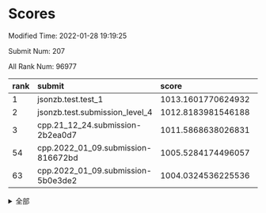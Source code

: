 # Scores

Modified Time: 2022-01-28 19:19:25

Submit Num: 207

All Rank Num: 96977

| rank |               submit               |       score        |       sigma        | pk_num |
| :--- | :--------------------------------- | :----------------- | :----------------- | :----- |
| 1    | jsonzb.test.test_1                 | 1013.1601770624932 | 0.792867027116337  | 1876   |
| 2    | jsonzb.test.submission_level_4     | 1012.8183981546188 | 0.8028292465284356 | 1874   |
| 3    | cpp.21_12_24.submission-2b2ea0d7   | 1011.5868638026831 | 0.7704391786679734 | 1872   |
| 54   | cpp.2022_01_09.submission-816672bd | 1005.5284174496057 | 0.7151517434198554 | 1874   |
| 63   | cpp.2022_01_09.submission-5b0e3de2 | 1004.0324536225536 | 0.7154359335386522 | 1875   |


<details>
<summary>全部</summary>

| rank |                 submit                 |       score        |       sigma        | pk_num |
| :--- | :------------------------------------- | :----------------- | :----------------- | :----- |
| 1    | jsonzb.test.test_1                     | 1013.1601770624932 | 0.792867027116337  | 1876   |
| 2    | jsonzb.test.submission_level_4         | 1012.8183981546188 | 0.8028292465284356 | 1874   |
| 3    | cpp.21_12_24.submission-2b2ea0d7       | 1011.5868638026831 | 0.7704391786679734 | 1872   |
| 4    | gobigger.level_3.submission_level_3_2  | 1011.4604968763916 | 0.7613515934513487 | 1871   |
| 5    | gobigger.level_3.submission_level_3_5  | 1011.4594812918178 | 0.7695286011882002 | 1876   |
| 6    | gobigger.level_3.submission_level_3_13 | 1011.1246029485677 | 0.7648455341149246 | 1875   |
| 7    | gobigger.level_3.submission_level_3_9  | 1011.0853305440332 | 0.77099101272579   | 1878   |
| 8    | gobigger.level_3.submission_level_3_25 | 1011.0757532000891 | 0.7648110256210914 | 1875   |
| 9    | gobigger.level_3.submission_level_3_31 | 1010.9143398444091 | 0.7866831230288349 | 1875   |
| 10   | gobigger.level_3.submission_level_3_32 | 1010.8094234731285 | 0.7641819301529059 | 1875   |
| 11   | gobigger.level_3.submission_level_3_27 | 1010.6041422420697 | 0.7521981315308218 | 1875   |
| 12   | gobigger.level_3.submission_level_3_21 | 1010.463933502293  | 0.7669849558216676 | 1871   |
| 13   | gobigger.level_3.submission_level_3_40 | 1010.3526636646255 | 0.7661514823124743 | 1878   |
| 14   | gobigger.level_3.submission_level_3_7  | 1010.2735169240914 | 0.7717756630610316 | 1870   |
| 15   | gobigger.level_3.submission_level_3_39 | 1010.2490370235182 | 0.7733567673624415 | 1871   |
| 16   | gobigger.level_3.submission_level_3_47 | 1010.1056199953355 | 0.7495000286424179 | 1872   |
| 17   | gobigger.level_3.submission_level_3_0  | 1010.0986278894859 | 0.7586004788759846 | 1878   |
| 18   | gobigger.level_3.submission_level_3_49 | 1010.0542785069749 | 0.7794116114716806 | 1873   |
| 19   | gobigger.level_3.submission_level_3_8  | 1010.0006997348421 | 0.7353574505383789 | 1880   |
| 20   | gobigger.level_3.submission_level_3_43 | 1009.9984896956244 | 0.7710550081139829 | 1876   |
| 21   | gobigger.level_3.submission_level_3_48 | 1009.9798395998243 | 0.7486664136075536 | 1877   |
| 22   | gobigger.level_3.submission_level_3_20 | 1009.9797915840397 | 0.7739816191452668 | 1872   |
| 23   | gobigger.level_3.submission_level_3_11 | 1009.8241101906301 | 0.7561015823750918 | 1877   |
| 24   | gobigger.level_3.submission_level_3_16 | 1009.8217025396376 | 0.7583645730124804 | 1875   |
| 25   | gobigger.level_3.submission_level_3_45 | 1009.7707076167753 | 0.7855473343381418 | 1866   |
| 26   | gobigger.level_3.submission_level_3_15 | 1009.7280604587941 | 0.7620253707092198 | 1878   |
| 27   | gobigger.level_3.submission_level_3_19 | 1009.6562025868454 | 0.762207074790417  | 1870   |
| 28   | gobigger.level_3.submission_level_3_23 | 1009.6558507015624 | 0.7587944124127473 | 1874   |
| 29   | gobigger.level_3.submission_level_3_3  | 1009.6407725840195 | 0.7718024793214928 | 1875   |
| 30   | gobigger.level_3.submission_level_3_35 | 1009.6338087307956 | 0.7473577322924898 | 1875   |
| 31   | gobigger.level_3.submission_level_3_36 | 1009.6296111094879 | 0.739134474082049  | 1877   |
| 32   | gobigger.level_3.submission_level_3_6  | 1009.5896515087175 | 0.7545606005727675 | 1879   |
| 33   | gobigger.level_3.submission_level_3_28 | 1009.5351111916735 | 0.7316670007548755 | 1873   |
| 34   | gobigger.level_3.submission_level_3_14 | 1009.5158505928756 | 0.7593121920011842 | 1874   |
| 35   | gobigger.level_3.submission_level_3_42 | 1009.4976988021348 | 0.7584068430021502 | 1871   |
| 36   | gobigger.level_3.submission_level_3_17 | 1009.4504187851677 | 0.7626746772974988 | 1872   |
| 37   | gobigger.level_3.submission_level_3_34 | 1009.4211607004924 | 0.7678030438042661 | 1876   |
| 38   | gobigger.level_3.submission_level_3_29 | 1009.4158617860393 | 0.759228231570095  | 1874   |
| 39   | gobigger.level_3.submission_level_3_1  | 1009.4023235619869 | 0.7562234792051898 | 1874   |
| 40   | gobigger.level_3.submission_level_3_46 | 1009.3677580552796 | 0.7349948533728506 | 1876   |
| 41   | gobigger.level_3.submission_level_3_38 | 1009.297884733361  | 0.7540923864410433 | 1878   |
| 42   | gobigger.level_3.submission_level_3_30 | 1009.2699220532244 | 0.7351099370177074 | 1875   |
| 43   | gobigger.level_3.submission_level_3_44 | 1009.2395881243831 | 0.7595678139075015 | 1874   |
| 44   | gobigger.level_3.submission_level_3_37 | 1009.1600557021314 | 0.7401460779589185 | 1875   |
| 45   | gobigger.level_3.submission_level_3_26 | 1009.1117421024676 | 0.746492069284616  | 1876   |
| 46   | gobigger.level_3.submission_level_3_12 | 1009.0834573455328 | 0.7441405520406712 | 1873   |
| 47   | gobigger.level_3.submission_level_3_24 | 1009.01619395959   | 0.7441201761311403 | 1870   |
| 48   | gobigger.level_3.submission_level_3_18 | 1008.9414969941565 | 0.7465753760153057 | 1879   |
| 49   | gobigger.level_3.submission_level_3_22 | 1008.8965248166746 | 0.7732585708145434 | 1876   |
| 50   | gobigger.level_3.submission_level_3_4  | 1008.8878402419231 | 0.7360344337437194 | 1872   |
| 51   | gobigger.level_3.submission_level_3_10 | 1008.6569282965371 | 0.7508772604395864 | 1872   |
| 52   | gobigger.level_3.submission_level_3_41 | 1008.4990551243801 | 0.7374571946315926 | 1875   |
| 53   | gobigger.level_3.submission_level_3_33 | 1007.9473885599073 | 0.7439284419439777 | 1875   |
| 54   | cpp.2022_01_09.submission-816672bd     | 1005.5284174496057 | 0.7151517434198554 | 1874   |
| 55   | gobigger.level_1.submission_level_1_15 | 1004.5629271924336 | 0.7062622392170408 | 1873   |
| 56   | gobigger.level_1.submission_level_1_32 | 1004.5456263335087 | 0.7235654428692166 | 1870   |
| 57   | gobigger.level_1.submission_level_1_16 | 1004.5443327662891 | 0.7201346003348855 | 1874   |
| 58   | gobigger.level_1.submission_level_1_36 | 1004.2811914950588 | 0.7236466594112766 | 1878   |
| 59   | gobigger.level_1.submission_level_1_2  | 1004.2809207920236 | 0.7182268584228344 | 1876   |
| 60   | gobigger.level_1.submission_level_1_1  | 1004.1708600259296 | 0.7242140583094715 | 1872   |
| 61   | gobigger.level_1.submission_level_1_21 | 1004.1415326607165 | 0.7169634747650306 | 1876   |
| 62   | gobigger.level_1.submission_level_1_7  | 1004.0510804821203 | 0.7170603988142081 | 1876   |
| 63   | cpp.2022_01_09.submission-5b0e3de2     | 1004.0324536225536 | 0.7154359335386522 | 1875   |
| 64   | gobigger.level_1.submission_level_1_6  | 1003.9399989792539 | 0.7154646355781761 | 1875   |
| 65   | gobigger.level_1.submission_level_1_19 | 1003.931759108487  | 0.717539332259216  | 1875   |
| 66   | gobigger.level_1.submission_level_1_20 | 1003.9299029014223 | 0.7288959675636175 | 1874   |
| 67   | gobigger.level_1.submission_level_1_43 | 1003.8917232864194 | 0.7218709981635383 | 1870   |
| 68   | gobigger.level_1.submission_level_1_0  | 1003.7711384659439 | 0.7130944448194568 | 1871   |
| 69   | gobigger.level_1.submission_level_1_48 | 1003.7379266540313 | 0.7198823910630234 | 1875   |
| 70   | gobigger.level_1.submission_level_1_45 | 1003.7311569601436 | 0.7145220759444083 | 1876   |
| 71   | gobigger.level_1.submission_level_1_5  | 1003.7006003886601 | 0.7232465518722002 | 1875   |
| 72   | gobigger.level_1.submission_level_1_34 | 1003.6446866164071 | 0.71218969840661   | 1873   |
| 73   | gobigger.level_1.submission_level_1_39 | 1003.6191542311881 | 0.7205057308488614 | 1875   |
| 74   | gobigger.level_1.submission_level_1_28 | 1003.618667650798  | 0.7146878902531931 | 1874   |
| 75   | gobigger.level_1.submission_level_1_9  | 1003.6105836026735 | 0.712505728730823  | 1869   |
| 76   | gobigger.level_1.submission_level_1_37 | 1003.5330178991196 | 0.7079126245112061 | 1877   |
| 77   | gobigger.level_1.submission_level_1_17 | 1003.4455921954585 | 0.70773370552512   | 1875   |
| 78   | gobigger.level_1.submission_level_1_3  | 1003.4131881152684 | 0.7296190864210711 | 1871   |
| 79   | gobigger.level_1.submission_level_1_46 | 1003.4121846779033 | 0.7045289829533643 | 1871   |
| 80   | gobigger.level_1.submission_level_1_13 | 1003.4030364104893 | 0.7148995928744918 | 1876   |
| 81   | gobigger.level_1.submission_level_1_33 | 1003.3441200050629 | 0.7184515022738616 | 1873   |
| 82   | gobigger.level_1.submission_level_1_24 | 1003.313984182902  | 0.7076532325491857 | 1870   |
| 83   | gobigger.level_1.submission_level_1_11 | 1003.1519761935592 | 0.7233410232829818 | 1870   |
| 84   | gobigger.level_1.submission_level_1_18 | 1003.1353756509442 | 0.712518617139594  | 1875   |
| 85   | gobigger.level_1.submission_level_1_12 | 1003.1135325322327 | 0.714116628665086  | 1876   |
| 86   | gobigger.level_1.submission_level_1_35 | 1003.0228717016643 | 0.7208826607580897 | 1873   |
| 87   | gobigger.level_1.submission_level_1_25 | 1003.0112854078984 | 0.7210072880437083 | 1871   |
| 88   | gobigger.level_1.submission_level_1_30 | 1002.8719813318967 | 0.721820996105211  | 1872   |
| 89   | gobigger.level_1.submission_level_1_29 | 1002.8514436381013 | 0.7096930719540345 | 1874   |
| 90   | gobigger.level_1.submission_level_1_41 | 1002.7351060787324 | 0.7177951577651402 | 1874   |
| 91   | gobigger.level_1.submission_level_1_49 | 1002.650514205414  | 0.7172705460817246 | 1872   |
| 92   | gobigger.level_1.submission_level_1_26 | 1002.6237311337517 | 0.7197600392271022 | 1879   |
| 93   | gobigger.level_1.submission_level_1_23 | 1002.6179374144263 | 0.713005378403842  | 1872   |
| 94   | gobigger.level_1.submission_level_1_27 | 1002.5744222972162 | 0.7104610327102505 | 1875   |
| 95   | gobigger.level_1.submission_level_1_40 | 1002.540758297985  | 0.7071385672391775 | 1877   |
| 96   | gobigger.level_1.submission_level_1_42 | 1002.4150149456482 | 0.7171321168090076 | 1874   |
| 97   | gobigger.level_1.submission_level_1_22 | 1002.4074994350129 | 0.7100679165745429 | 1874   |
| 98   | gobigger.level_1.submission_level_1_44 | 1002.3921747558651 | 0.7087956488552691 | 1875   |
| 99   | gobigger.level_1.submission_level_1_47 | 1002.3078668975115 | 0.7159040540637408 | 1877   |
| 100  | gobigger.level_1.submission_level_1_8  | 1002.2962972586591 | 0.7121313229721818 | 1867   |
| 101  | gobigger.level_1.submission_level_1_14 | 1002.2918628201558 | 0.7083406242456862 | 1865   |
| 102  | gobigger.level_1.submission_level_1_31 | 1002.1087916442721 | 0.7253205794728587 | 1875   |
| 103  | gobigger.level_1.submission_level_1_10 | 1001.9373456761999 | 0.7191452210753739 | 1875   |
| 104  | gobigger.level_1.submission_level_1_4  | 1001.2387947510248 | 0.7091625904453143 | 1877   |
| 105  | gobigger.level_1.submission_level_1_38 | 1000.6916300763106 | 0.7128056955744119 | 1872   |
| 106  | gobigger.random.submission_random_38   | 997.6938779653765  | 0.695963689502638  | 1872   |
| 107  | gobigger.random.submission_random_10   | 997.2810757760593  | 0.7129411293924259 | 1872   |
| 108  | gobigger.random.submission_random_27   | 997.1013250581407  | 0.7025845678843532 | 1875   |
| 109  | gobigger.random.submission_random_28   | 996.9255068422377  | 0.7077170962896426 | 1873   |
| 110  | gobigger.random.submission_random_41   | 996.8910342469387  | 0.7060250362703552 | 1870   |
| 111  | gobigger.random.submission_random_45   | 996.8508433209734  | 0.6911507186500117 | 1879   |
| 112  | gobigger.random.submission_random_19   | 996.7799003235723  | 0.7116204818706086 | 1874   |
| 113  | gobigger.random.submission_random_9    | 996.7316451946165  | 0.7158503649190806 | 1875   |
| 114  | gobigger.random.submission_random_17   | 996.7123619007151  | 0.707746552318747  | 1871   |
| 115  | gobigger.random.submission_random_36   | 996.6900594498088  | 0.7104274911780465 | 1875   |
| 116  | gobigger.random.submission_random_44   | 996.5974766275705  | 0.7097426011947637 | 1877   |
| 117  | gobigger.random.submission_random_37   | 996.5797290796343  | 0.705283219458575  | 1876   |
| 118  | gobigger.random.submission_random_5    | 996.5517957147756  | 0.7128907147775654 | 1870   |
| 119  | gobigger.random.submission_random_16   | 996.547407718993   | 0.710729663041092  | 1872   |
| 120  | gobigger.random.submission_random_29   | 996.5459326738111  | 0.7059420074273892 | 1871   |
| 121  | gobigger.random.submission_random_23   | 996.5155813980451  | 0.712166786706756  | 1873   |
| 122  | gobigger.random.submission_random_39   | 996.456379259734   | 0.706083872055166  | 1874   |
| 123  | gobigger.random.submission_random_0    | 996.3545732803409  | 0.7076615021540973 | 1875   |
| 124  | gobigger.random.submission_random_42   | 996.2783130400911  | 0.7146053649011104 | 1874   |
| 125  | gobigger.random.submission_random_21   | 996.2571406780648  | 0.7089740591289425 | 1873   |
| 126  | gobigger.random.submission_random_14   | 996.2360897078776  | 0.704266309501922  | 1873   |
| 127  | gobigger.random.submission_random_34   | 996.2074353927086  | 0.7036047681378714 | 1873   |
| 128  | gobigger.random.submission_random_18   | 996.2013253618378  | 0.7076149972424416 | 1872   |
| 129  | gobigger.random.submission_random_46   | 996.1157473485966  | 0.7089839582011401 | 1874   |
| 130  | gobigger.random.submission_random_31   | 996.0586723211151  | 0.7094899696041196 | 1875   |
| 131  | gobigger.random.submission_random_40   | 996.0072937955355  | 0.7079187731125878 | 1872   |
| 132  | gobigger.random.submission_random_24   | 995.9898187013724  | 0.7188667869628873 | 1870   |
| 133  | gobigger.random.submission_random_11   | 995.9245398832796  | 0.7017886695212673 | 1881   |
| 134  | gobigger.random.submission_random_33   | 995.8760432678617  | 0.7094138200315667 | 1879   |
| 135  | gobigger.random.submission_random_8    | 995.6612592805724  | 0.7107253954484198 | 1864   |
| 136  | gobigger.random.submission_random_26   | 995.6393125536347  | 0.7058860356726088 | 1868   |
| 137  | gobigger.random.submission_random_22   | 995.6144884876766  | 0.7222123857691776 | 1877   |
| 138  | gobigger.random.submission_random_7    | 995.5866219623671  | 0.7217967632413971 | 1874   |
| 139  | gobigger.random.submission_random_6    | 995.5813001151444  | 0.6997962721678465 | 1873   |
| 140  | gobigger.random.submission_random_35   | 995.5616955551124  | 0.7055606198229486 | 1877   |
| 141  | gobigger.random.submission_random_2    | 995.5062561591924  | 0.7236640569844338 | 1877   |
| 142  | gobigger.random.submission_random_12   | 995.473886119436   | 0.7069437910420947 | 1874   |
| 143  | gobigger.random.submission_random_43   | 995.4066546351653  | 0.7026029309566464 | 1874   |
| 144  | gobigger.random.submission_random_49   | 995.380422433324   | 0.7146717088488036 | 1873   |
| 145  | gobigger.random.submission_random_13   | 995.3769265344257  | 0.7182240856582859 | 1882   |
| 146  | gobigger.random.submission_random_3    | 995.3078050785386  | 0.7168726259778192 | 1871   |
| 147  | gobigger.random.submission_random_30   | 995.2326085329478  | 0.7075932007857003 | 1877   |
| 148  | gobigger.random.submission_random_32   | 995.2210406555071  | 0.7121591367666179 | 1868   |
| 149  | gobigger.random.submission_random_4    | 995.1987459074966  | 0.7205949375498789 | 1877   |
| 150  | gobigger.random.submission_random_1    | 995.1938922826797  | 0.7178282192166882 | 1872   |
| 151  | gobigger.random.submission_random_20   | 995.1511953805532  | 0.7055356385526831 | 1874   |
| 152  | gobigger.random.submission_random_47   | 995.1463041928362  | 0.7100076928348724 | 1869   |
| 153  | gobigger.random.submission_random_15   | 995.0385822081271  | 0.7086907093153859 | 1874   |
| 154  | gobigger.random.submission_random_25   | 994.8778601519717  | 0.7131498235815772 | 1876   |
| 155  | gobigger.random.submission_random_48   | 994.8623700153048  | 0.7169571589837516 | 1874   |
| 156  | gobigger.level_2.submission_level_2_22 | 993.892942396071   | 0.7283544228577109 | 1874   |
| 157  | gobigger.level_2.submission_level_2_15 | 993.793981712724   | 0.733306401577486  | 1870   |
| 158  | gobigger.level_2.submission_level_2_17 | 993.6783757241217  | 0.7295436727556762 | 1875   |
| 159  | gobigger.level_2.submission_level_2_32 | 993.4219724246885  | 0.7469197727817317 | 1875   |
| 160  | gobigger.level_2.submission_level_2_40 | 993.2711219879268  | 0.7258790135573735 | 1871   |
| 161  | gobigger.level_2.submission_level_2_46 | 993.1787207876715  | 0.7244527030887219 | 1879   |
| 162  | gobigger.level_2.submission_level_2_1  | 993.0586594433131  | 0.7344237647102929 | 1875   |
| 163  | gobigger.level_2.submission_level_2_6  | 993.0240259253939  | 0.7483066278619702 | 1869   |
| 164  | gobigger.level_2.submission_level_2_23 | 992.9670444635424  | 0.7318361543568778 | 1878   |
| 165  | gobigger.level_2.submission_level_2_39 | 992.9650836710854  | 0.742531880958527  | 1872   |
| 166  | gobigger.level_2.submission_level_2_34 | 992.9353600895507  | 0.7205986209583584 | 1879   |
| 167  | gobigger.level_2.submission_level_2_4  | 992.8589220532259  | 0.7398767573888407 | 1871   |
| 168  | gobigger.level_2.submission_level_2_48 | 992.7748804811199  | 0.7406399545443798 | 1877   |
| 169  | gobigger.level_2.submission_level_2_25 | 992.7724158901893  | 0.7292389356554673 | 1877   |
| 170  | gobigger.level_2.submission_level_2_37 | 992.6345173817865  | 0.7521315466336327 | 1874   |
| 171  | gobigger.level_2.submission_level_2_27 | 992.6050396104262  | 0.738701880605055  | 1872   |
| 172  | gobigger.level_2.submission_level_2_33 | 992.5114555605893  | 0.7476919417209655 | 1875   |
| 173  | gobigger.level_2.submission_level_2_49 | 992.4848568590909  | 0.7524886189905307 | 1875   |
| 174  | gobigger.level_2.submission_level_2_16 | 992.3104695220385  | 0.7513179538604009 | 1869   |
| 175  | gobigger.level_2.submission_level_2_9  | 992.1735060287999  | 0.7474052003873036 | 1872   |
| 176  | gobigger.level_2.submission_level_2_26 | 992.1358252696026  | 0.7445472140935621 | 1875   |
| 177  | gobigger.level_2.submission_level_2_3  | 992.1299448045695  | 0.7379471935773135 | 1874   |
| 178  | gobigger.level_2.submission_level_2_20 | 992.0935329585997  | 0.741622050787645  | 1873   |
| 179  | gobigger.level_2.submission_level_2_41 | 992.079326846482   | 0.7499568526297468 | 1875   |
| 180  | gobigger.level_2.submission_level_2_30 | 992.0378619649488  | 0.7365386967527111 | 1877   |
| 181  | gobigger.level_2.submission_level_2_0  | 992.0201612420163  | 0.7434037998254096 | 1874   |
| 182  | gobigger.level_2.submission_level_2_14 | 992.0188833413208  | 0.7683494607569153 | 1878   |
| 183  | gobigger.level_2.submission_level_2_31 | 991.9904836330026  | 0.7380524354143876 | 1874   |
| 184  | gobigger.level_2.submission_level_2_8  | 991.9751829441657  | 0.7408012176451563 | 1878   |
| 185  | gobigger.level_2.submission_level_2_18 | 991.9395697390739  | 0.745552969421391  | 1870   |
| 186  | gobigger.level_2.submission_level_2_43 | 991.8756432028264  | 0.7555514366916309 | 1877   |
| 187  | gobigger.level_2.submission_level_2_19 | 991.8581404086613  | 0.7520136631033945 | 1875   |
| 188  | gobigger.level_2.submission_level_2_42 | 991.8519479287074  | 0.7429035842393921 | 1877   |
| 189  | gobigger.level_2.submission_level_2_28 | 991.8238791389614  | 0.7500266381988351 | 1873   |
| 190  | gobigger.level_2.submission_level_2_29 | 991.8154282947067  | 0.7541063104123127 | 1869   |
| 191  | gobigger.level_2.submission_level_2_36 | 991.7450598931218  | 0.7525927270587632 | 1875   |
| 192  | gobigger.level_2.submission_level_2_24 | 991.7202150368781  | 0.7617101859773261 | 1873   |
| 193  | gobigger.level_2.submission_level_2_2  | 991.5586259612436  | 0.750033124049947  | 1873   |
| 194  | gobigger.level_2.submission_level_2_44 | 991.5402199004686  | 0.7583852676795293 | 1873   |
| 195  | gobigger.level_2.submission_level_2_38 | 991.4866390068855  | 0.7423578608337122 | 1877   |
| 196  | gobigger.level_2.submission_level_2_47 | 991.4221244279773  | 0.752079912468771  | 1872   |
| 197  | gobigger.level_2.submission_level_2_35 | 991.4196016391669  | 0.7387118582968629 | 1874   |
| 198  | gobigger.level_2.submission_level_2_12 | 991.2067919728437  | 0.7792929800041204 | 1866   |
| 199  | gobigger.level_2.submission_level_2_10 | 991.1346470284441  | 0.7683311317421411 | 1879   |
| 200  | gobigger.level_2.submission_level_2_13 | 990.8106883665575  | 0.7573106988454793 | 1876   |
| 201  | gobigger.level_2.submission_level_2_7  | 990.6299123301427  | 0.7717047568489377 | 1870   |
| 202  | gobigger.level_2.submission_level_2_45 | 990.4081058038124  | 0.7855041668776889 | 1880   |
| 203  | gobigger.level_2.submission_level_2_11 | 990.4008057603473  | 0.7748216232985093 | 1869   |
| 204  | gobigger.level_2.submission_level_2_21 | 989.8576907415348  | 0.7673298209862341 | 1875   |
| 205  | gobigger.level_2.submission_level_2_5  | 989.7730007795014  | 0.7812941562316223 | 1872   |
| 206  | gobigger.none.submission_none_1        | 977.0512248035348  | 1.2445376149226126 | 1876   |
| 207  | gobigger.none.submission_none_0        | 976.1642940443579  | 1.3619724004612788 | 1872   |

</details>